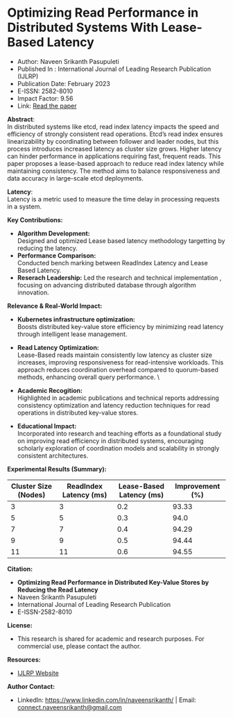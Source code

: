 # Optimizing Read Performance in Distributed Systems With Lease-Based Latency
* Author: Naveen Srikanth Pasupuleti
* Published In : International Journal of Leading Research Publication (IJLRP)
* Publication Date: February 2023
* E-ISSN: 2582-8010
* Impact Factor: 9.56
* Link: [Read the paper](https://www.ijlrp.com/research-paper.php?id=1583)

**Abstract**:\
In distributed systems like etcd, read index latency impacts the speed and efficiency of strongly consistent read operations. Etcd’s read index ensures linearizability by coordinating between follower and leader nodes, but this process introduces increased latency as cluster size grows. Higher latency can hinder performance in applications requiring fast, frequent reads. This paper proposes a lease-based approach to reduce read index latency while maintaining consistency. The method aims to balance responsiveness and data accuracy in large-scale etcd deployments.

**Latency**:\
Latency is a metric used to measure the time delay in processing requests in a system.

**Key Contributions:** 
* **Algorithm Development:** \
  Designed and optimized Lease based latency methodology targetting by reducing the latency.
* **Performance Comparison:** \
  Conducted bench marking between ReadIndex Latency and Lease Based Latency.
* **Reserach Leadership:**
  Led the research and technical implementation , focusing on advancing distributed database through algorithm innovation.

**Relevance & Real-World Impact:**
* **Kubernetes infrastructure optimization:**\
    Boosts distributed key-value store efficiency by minimizing read latency through intelligent lease management.
* **Read Latency Optimization:** \
    Lease-Based reads maintain consistently low latency as cluster size increases, improving responsiveness for read-intensive workloads. This approach reduces coordination overhead compared to quorum-based methods, enhancing overall query performance. \

*  **Academic Recogition:** \
  Highlighted in academic publications and technical reports addressing consistency optimization and latency reduction techniques for read operations in distributed key-value stores.
* **Educational Impact:** \
    Incorporated into research and teaching efforts as a foundational study on improving read efficiency in distributed systems, encouraging scholarly exploration of coordination models and scalability in strongly consistent architectures.

**Experimental Results (Summary):**

| Cluster Size (Nodes) | ReadIndex Latency (ms) | Lease-Based Latency (ms)| Improvement (%) |
| ---------------------| --------------------- | ------------------------ | ----------------|
| 3                    | 3                     | 0.2                      | 93.33           |
| 5                    | 5                     | 0.3                      | 94.0            |
| 7                    | 7                     | 0.4                      | 94.29           |
| 9                    | 9                     | 0.5                      | 94.44           |
| 11                   | 11                    | 0.6                      | 94.55           |

**Citation:**
* **Optimizing Read Performance in Distributed Key-Value Stores by Reducing the Read Latency**
*   Naveen Srikanth Pasupuleti
*   International Journal of Leading Research Publication
*   E-ISSN-2582-8010

**License:**
* This research is shared for academic and research purposes. For commercial use, please contact the author.

**Resources:**
* [IJLRP Website](https://www.ijlrp.com/)

**Author Contact:** 
  * LinkedIn: https://www.linkedin.com/in/naveensrikanth/ |  Email: connect.naveensrikanth@gmail.com
